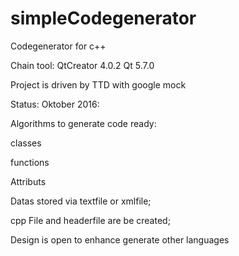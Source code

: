 # simpleCodegenerator
Codegenerator for c++ 


Chain tool:
QtCreator 4.0.2
Qt 5.7.0

Project is driven by TTD with google mock

Status:
Oktober 2016:

Algorithms to generate code ready:

classes

functions

Attributs

Datas stored via textfile or xmlfile;

cpp File and headerfile are be created;

Design is open to enhance generate other languages
